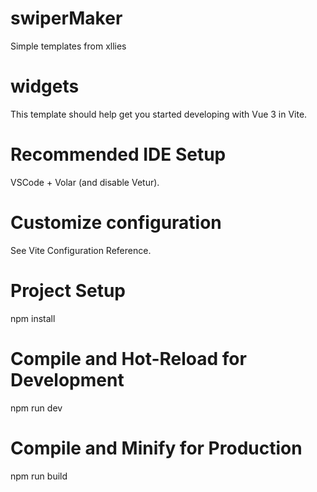 # swiperMaker
Simple templates from xllies 

# widgets
This template should help get you started developing with Vue 3 in Vite.

# Recommended IDE Setup
VSCode + Volar (and disable Vetur).

# Customize configuration
See Vite Configuration Reference.

# Project Setup
npm install
# Compile and Hot-Reload for Development
npm run dev
# Compile and Minify for Production
npm run build

